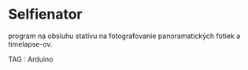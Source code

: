# Selfienator

program na obsluhu statívu na fotografovanie panoramatických fotiek a timelapse-ov.

TAG : Arduino
